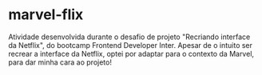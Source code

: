 # marvel-flix
Atividade desenvolvida durante o desafio de projeto "Recriando interface da Netflix", do bootcamp Frontend Developer Inter. Apesar de o intuito ser recrear a interface da Netflix, optei por adaptar para o contexto da Marvel, para dar minha cara ao projeto!
